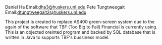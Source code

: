 Daniel Ha
Email:dha3@huskers.unl.edu
Pete Tungtweegait
Email:dtungtweegait2@huskers.unl.edu

This project is created to replace AS400 green-screen system due to the again of the software
that TBF (Too Big to Fail) Financial is currently using. This is an objected oreinted program
and backed by SQL database that is written in Java to supports TBF's bussiness model.
